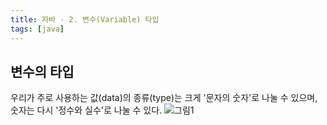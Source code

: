 ```yaml
---
title: 자바 - 2. 변수(Variable) 타입
tags: [java]
---
```


## 변수의 타입

우리가 주로 사용하는 값(data)의 종류(type)는 크게 '문자의 숫자'로 나눌 수 있으며, 숫자는 다시 '정수와 실수'로 나눌 수 있다.
![그림1](https://user-images.githubusercontent.com/49426352/122952727-29491d00-d3b9-11eb-9a42-4147fa52ec14.png)
